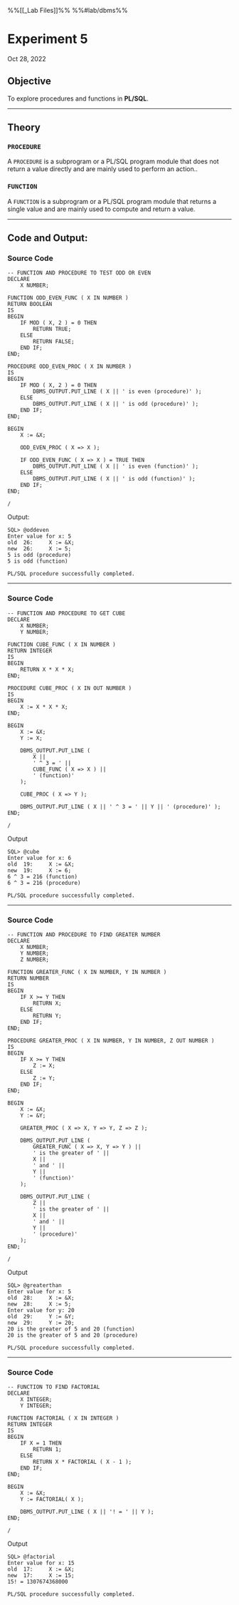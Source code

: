 %%[[_Lab Files]]%%
%%#lab/dbms%% 
# Experiment 5
Oct 28, 2022

## Objective
To explore procedures and functions in **PL/SQL**.

---
## Theory
### `PROCEDURE`
A `PROCEDURE` is a subprogram or a PL/SQL program module that does not return a value directly and are mainly used to perform an action..

### `FUNCTION`
A `FUNCTION` is a subprogram or a PL/SQL program module that returns a single value and are mainly used to compute and return a value.

---
## **Code and Output:**

### Source Code
```
-- FUNCTION AND PROCEDURE TO TEST ODD OR EVEN
DECLARE
    X NUMBER;

FUNCTION ODD_EVEN_FUNC ( X IN NUMBER )
RETURN BOOLEAN
IS
BEGIN
    IF MOD ( X, 2 ) = 0 THEN
        RETURN TRUE;
    ELSE
        RETURN FALSE;
    END IF;
END;

PROCEDURE ODD_EVEN_PROC ( X IN NUMBER )
IS
BEGIN
    IF MOD ( X, 2 ) = 0 THEN
        DBMS_OUTPUT.PUT_LINE ( X || ' is even (procedure)' );
    ELSE
        DBMS_OUTPUT.PUT_LINE ( X || ' is odd (procedure)' );
    END IF;
END;

BEGIN
    X := &X;

    ODD_EVEN_PROC ( X => X );

    IF ODD_EVEN_FUNC ( X => X ) = TRUE THEN
        DBMS_OUTPUT.PUT_LINE ( X || ' is even (function)' );
    ELSE
        DBMS_OUTPUT.PUT_LINE ( X || ' is odd (function)' );
    END IF;
END;

/
```

Output:
```
SQL> @oddeven
Enter value for x: 5
old  26:     X := &X;
new  26:     X := 5;
5 is odd (procedure)
5 is odd (function)

PL/SQL procedure successfully completed.
```

---
### Source Code
```
-- FUNCTION AND PROCEDURE TO GET CUBE
DECLARE
    X NUMBER;
    Y NUMBER;

FUNCTION CUBE_FUNC ( X IN NUMBER )
RETURN INTEGER
IS
BEGIN
    RETURN X * X * X;
END;

PROCEDURE CUBE_PROC ( X IN OUT NUMBER )
IS
BEGIN
    X := X * X * X;
END;

BEGIN
    X := &X;
    Y := X;

    DBMS_OUTPUT.PUT_LINE (
        X ||
        ' ^ 3 = ' ||
        CUBE_FUNC ( X => X ) ||
        ' (function)'
    );

    CUBE_PROC ( X => Y );

    DBMS_OUTPUT.PUT_LINE ( X || ' ^ 3 = ' || Y || ' (procedure)' );
END;

/
```

Output
```
SQL> @cube
Enter value for x: 6
old  19:     X := &X;
new  19:     X := 6;
6 ^ 3 = 216 (function)
6 ^ 3 = 216 (procedure)

PL/SQL procedure successfully completed.
```

---
### Source Code
```
-- FUNCTION AND PROCEDURE TO FIND GREATER NUMBER
DECLARE
    X NUMBER;
    Y NUMBER;
    Z NUMBER;

FUNCTION GREATER_FUNC ( X IN NUMBER, Y IN NUMBER )
RETURN NUMBER
IS
BEGIN
    IF X >= Y THEN
        RETURN X;
    ELSE
        RETURN Y;
    END IF;
END;

PROCEDURE GREATER_PROC ( X IN NUMBER, Y IN NUMBER, Z OUT NUMBER )
IS
BEGIN
    IF X >= Y THEN
        Z := X;
    ELSE
        Z := Y;
    END IF;
END;

BEGIN
    X := &X;
    Y := &Y;

    GREATER_PROC ( X => X, Y => Y, Z => Z );

    DBMS_OUTPUT.PUT_LINE (
        GREATER_FUNC ( X => X, Y => Y ) ||
        ' is the greater of ' ||
        X ||
        ' and ' ||
        Y ||
        ' (function)'
    );

    DBMS_OUTPUT.PUT_LINE (
        Z ||
        ' is the greater of ' ||
        X ||
        ' and ' ||
        Y ||
        ' (procedure)'
    );
END;

/
```

Output
```
SQL> @greaterthan
Enter value for x: 5
old  28:     X := &X;
new  28:     X := 5;
Enter value for y: 20
old  29:     Y := &Y;
new  29:     Y := 20;
20 is the greater of 5 and 20 (function)
20 is the greater of 5 and 20 (procedure)       

PL/SQL procedure successfully completed.
```

---
### Source Code
```
-- FUNCTION TO FIND FACTORIAL
DECLARE
    X INTEGER;
    Y INTEGER;

FUNCTION FACTORIAL ( X IN INTEGER )
RETURN INTEGER
IS
BEGIN
    IF X = 1 THEN
        RETURN 1;
    ELSE
        RETURN X * FACTORIAL ( X - 1 );
    END IF;
END;

BEGIN
    X := &X;
    Y := FACTORIAL( X );

    DBMS_OUTPUT.PUT_LINE ( X || '! = ' || Y );
END;

/
```

Output
```
SQL> @factorial
Enter value for x: 15
old  17:     X := &X;
new  17:     X := 15;
15! = 1307674368000

PL/SQL procedure successfully completed.
```
